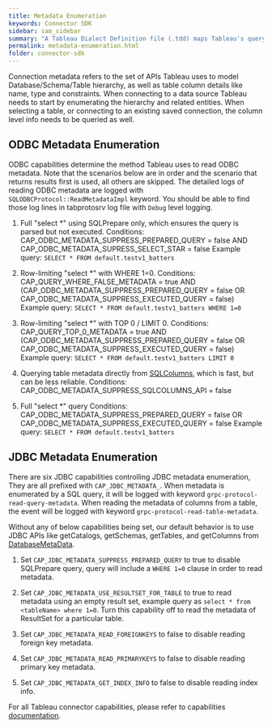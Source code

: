 ```yaml
---
title: Metadata Enumeration
keywords: Connector SDK
sidebar: sam_sidebar
summary: "A Tableau Dialect Definition file (.tdd) maps Tableau's query language to a database’s SQL. This is an XML file with a .tdd filename extension, and is one of the main components of a Tableau connector."
permalink: metadata-enumeration.html
folder: connector-sdk
---
```


Connection metadata refers to the set of APIs Tableau uses to model Database/Schema/Table hierarchy, as well as table column details like name, type and constraints. When connecting to a data source Tableau needs to start by enumerating the hierarchy and related entities. When selecting a table, or connecting to an existing saved connection,  the column level info needs to be queried as well.

## ODBC Metadata Enumeration
ODBC capabilities determine the method Tableau uses to read ODBC metadata.  Note that the scenarios below are in order and the scenario that returns results first is used, all others are skipped. The detailed logs of reading ODBC metadata are logged with `SQLODBCProtocol::ReadMetadataImpl` keyword.  You should be able to find those log lines in tabprotosrv log file with `Debug` level logging.

1. Full "select *" using SQLPrepare only, which ensures the query is parsed but not executed.
Conditions: CAP_ODBC_METADATA_SUPPRESS_PREPARED_QUERY = false AND CAP_ODBC_METADATA_SUPRESS_SELECT_STAR = false
Example query: `SELECT * FROM default.testv1_batters`

2. Row-limiting "select *" with WHERE 1=0.
Conditions: CAP_QUERY_WHERE_FALSE_METADATA = true AND (CAP_ODBC_METADATA_SUPPRESS_PREPARED_QUERY = false OR CAP_ODBC_METADATA_SUPPRESS_EXECUTED_QUERY = false)
Example query: `SELECT * FROM default.testv1_batters WHERE 1=0`

3. Row-limiting "select *" with TOP 0 / LIMIT 0.
Conditions: CAP_QUERY_TOP_0_METADATA = true AND (CAP_ODBC_METADATA_SUPPRESS_PREPARED_QUERY = false OR CAP_ODBC_METADATA_SUPPRESS_EXECUTED_QUERY = false)
Example query: `SELECT * FROM default.testv1_batters LIMIT 0`

4. Querying table metadata directly from [SQLColumns](https://docs.microsoft.com/en-us/sql/odbc/reference/syntax/sqlcolumns-function), which is fast, but can be less reliable.
Conditions: CAP_ODBC_METADATA_SUPPRESS_SQLCOLUMNS_API = false

5. Full "select *" query
Conditions: CAP_ODBC_METADATA_SUPPRESS_PREPARED_QUERY = false OR CAP_ODBC_METADATA_SUPPRESS_EXECUTED_QUERY = false
Example query: `SELECT * FROM default.testv1_batters`

## JDBC Metadata Enumeration
There are six JDBC capabilities controlling JDBC metadata enumeration, They are all prefixed with `CAP_JDBC_METADATA_`. When metadata is enumerated by a SQL query, it will be logged with keyword `grpc-protocol-read-query-metadata`. When reading the metadata of columns from a table, the event will be logged with keyword `grpc-protocol-read-table-metadata`.

Without any of below capabilities being set, our default behavior is to use JDBC APIs like getCatalogs, getSchemas, getTables, and getColumns from [DatabaseMetaData](https://docs.oracle.com/javase/7/docs/api/java/sql/DatabaseMetaData.html).

1. Set `CAP_JDBC_METADATA_SUPPRESS_PREPARED_QUERY` to true to disable SQLPrepare query, query will include a `WHERE 1=0` clause in order to read metadata.

2. Set `CAP_JDBC_METADATA_USE_RESULTSET_FOR_TABLE` to true to read metadata using an empty result set, example query as `select * from <tableName> where 1=0`. Turn this capability off to read the metadata of ResultSet for a particular table.

3. Set `CAP_JDBC_METADATA_READ_FOREIGNKEYS` to false to disable reading foreign key metadata.

4. Set `CAP_JDBC_METADATA_READ_PRIMARYKEYS` to false to disable reading primary key metadata.

5. Set `CAP_JDBC_METADATA_GET_INDEX_INFO` to false to disable reading index info.

For all Tableau connector capabilities, please refer to capabilities [documentation](https://tableau.github.io/connector-plugin-sdk/docs/capabilities).
